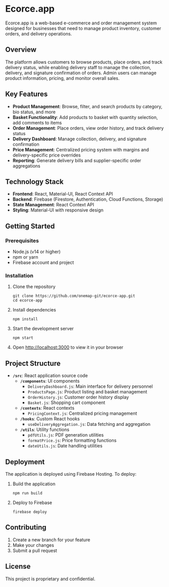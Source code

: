 # Ecorce.app

Ecorce.app is a web-based e-commerce and order management system designed for businesses that need to manage product inventory, customer orders, and delivery operations.

## Overview

The platform allows customers to browse products, place orders, and track delivery status, while enabling delivery staff to manage the collection, delivery, and signature confirmation of orders. Admin users can manage product information, pricing, and monitor overall sales.

## Key Features

- **Product Management**: Browse, filter, and search products by category, bio status, and more
- **Basket Functionality**: Add products to basket with quantity selection, add comments to items
- **Order Management**: Place orders, view order history, and track delivery status
- **Delivery Dashboard**: Manage collection, delivery, and signature confirmation
- **Price Management**: Centralized pricing system with margins and delivery-specific price overrides
- **Reporting**: Generate delivery bills and supplier-specific order aggregations

## Technology Stack

- **Frontend**: React, Material-UI, React Context API
- **Backend**: Firebase (Firestore, Authentication, Cloud Functions, Storage)
- **State Management**: React Context API
- **Styling**: Material-UI with responsive design

## Getting Started

### Prerequisites

- Node.js (v14 or higher)
- npm or yarn
- Firebase account and project

### Installation

1. Clone the repository
   ```
   git clone https://github.com/onemap-git/ecorce-app.git
   cd ecorce-app
   ```

2. Install dependencies
   ```
   npm install
   ```

3. Start the development server
   ```
   npm start
   ```

4. Open [http://localhost:3000](http://localhost:3000) to view it in your browser

## Project Structure

- **`/src`**: React application source code
  - **`/components`**: UI components
    - `DeliveryDashboard.js`: Main interface for delivery personnel
    - `ProductsPage.js`: Product listing and basket management
    - `OrderHistory.js`: Customer order history display
    - `Basket.js`: Shopping cart component
  - **`/contexts`**: React contexts
    - `PricingContext.js`: Centralized pricing management
  - **`/hooks`**: Custom React hooks
    - `useDeliveryAggregation.js`: Data fetching and aggregation
  - **`/utils`**: Utility functions
    - `pdfUtils.js`: PDF generation utilities
    - `formatPrice.js`: Price formatting functions
    - `dateUtils.js`: Date handling utilities

## Deployment

The application is deployed using Firebase Hosting. To deploy:

1. Build the application
   ```
   npm run build
   ```

2. Deploy to Firebase
   ```
   firebase deploy
   ```

## Contributing

1. Create a new branch for your feature
2. Make your changes
3. Submit a pull request

## License

This project is proprietary and confidential.
